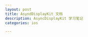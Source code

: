 ```yaml
---
layout: post
title: AsyndDisplayKit 文档
description: AsyncDisplayKit 学习笔记
categories: ios

---
```

# 